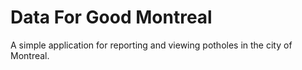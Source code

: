 # Data For Good Montreal

A simple application for reporting and viewing potholes in the city of Montreal.
